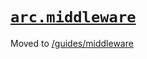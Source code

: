 # <a id=arc.middleware href=#arc.middleware>`arc.middleware`</a>

Moved to [/guides/middleware](/guides/middleware)